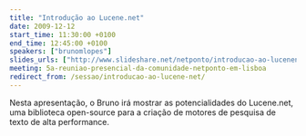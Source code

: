 ```yaml
---
title: "Introdução ao Lucene.net"
date: 2009-12-12
start_time: 11:30:00 +0100
end_time: 12:45:00 +0100
speakers: ["brunomlopes"]
slides_urls: ["http://www.slideshare.net/netponto/introducao-ao-lucenenet"]
meeting: 5a-reuniao-presencial-da-comunidade-netponto-em-lisboa
redirect_from: /sessao/introducao-ao-lucene-net/
---
```

Nesta apresentação, o Bruno irá mostrar as potencialidades do Lucene.net, uma biblioteca open-source para a criação de motores de pesquisa de texto de alta performance.

